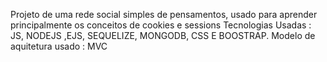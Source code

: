 Projeto de uma rede social simples de pensamentos,
usado para aprender principalmente os conceitos de cookies e sessions
Tecnologias Usadas :
JS, NODEJS ,EJS, SEQUELIZE, MONGODB, CSS E BOOSTRAP.
Modelo de aquitetura usado : MVC
